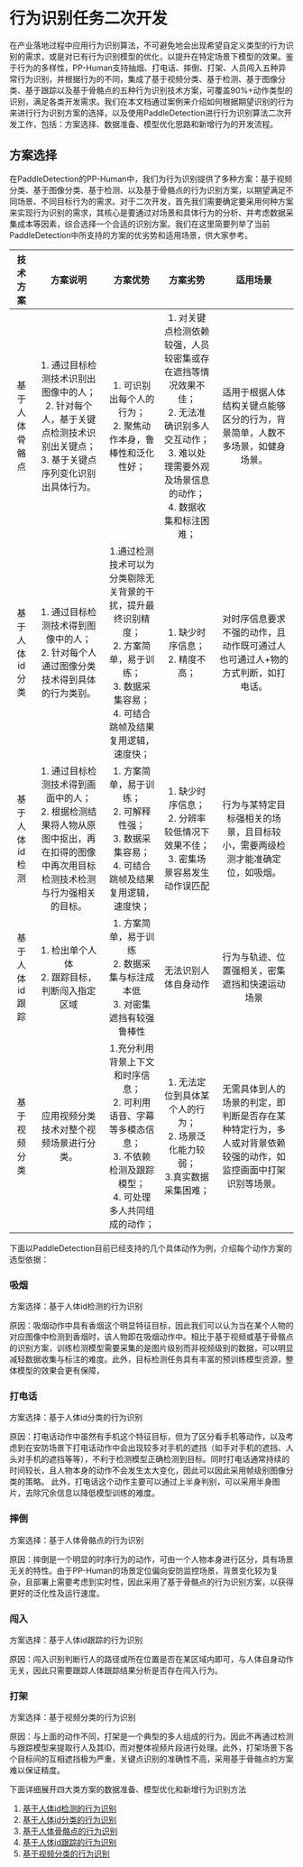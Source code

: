 # 行为识别任务二次开发

在产业落地过程中应用行为识别算法，不可避免地会出现希望自定义类型的行为识别的需求，或是对已有行为识别模型的优化，以提升在特定场景下模型的效果。鉴于行为的多样性，PP-Human支持抽烟、打电话、摔倒、打架、人员闯入五种异常行为识别，并根据行为的不同，集成了基于视频分类、基于检测、基于图像分类、基于跟踪以及基于骨骼点的五种行为识别技术方案，可覆盖90%+动作类型的识别，满足各类开发需求。我们在本文档通过案例来介绍如何根据期望识别的行为来进行行为识别方案的选择，以及使用PaddleDetection进行行为识别算法二次开发工作，包括：方案选择、数据准备、模型优化思路和新增行为的开发流程。


## 方案选择

在PaddleDetection的PP-Human中，我们为行为识别提供了多种方案：基于视频分类、基于图像分类、基于检测、以及基于骨骼点的行为识别方案，以期望满足不同场景、不同目标行为的需求。对于二次开发，首先我们需要确定要采用何种方案来实现行为识别的需求，其核心是要通过对场景和具体行为的分析、并考虑数据采集成本等因素，综合选择一个合适的识别方案。我们在这里简要列举了当前PaddleDetection中所支持的方案的优劣势和适用场景，供大家参考。

| 技术方案 | 方案说明 | 方案优势 | 方案劣势 | 适用场景 |
| :--: | :--: | :--: | :--: | :--: |
| 基于人体骨骼点 | 1. 通过目标检测技术识别出图像中的人；<br> 2. 针对每个人，基于关键点检测技术识别出关键点；<br>3. 基于关键点序列变化识别出具体行为。 | 1. 可识别出每个人的行为；<br>2. 聚焦动作本身，鲁棒性和泛化性好； | 1. 对关键点检测依赖较强，人员较密集或存在遮挡等情况效果不佳；<br>2. 无法准确识别多人交互动作；<br>3. 难以处理需要外观及场景信息的动作；<br>4. 数据收集和标注困难； | 适用于根据人体结构关键点能够区分的行为，背景简单，人数不多场景，如健身场景。 |
| 基于人体id分类 | 1. 通过目标检测技术得到图像中的人；<br>2. 针对每个人通过图像分类技术得到具体的行为类别。 | 1.通过检测技术可以为分类剔除无关背景的干扰，提升最终识别精度；<br>2. 方案简单，易于训练；<br>3. 数据采集容易；<br>4. 可结合跳帧及结果复用逻辑，速度快； | 1. 缺少时序信息；<br>2. 精度不高； | 对时序信息要求不强的动作，且动作既可通过人也可通过人+物的方式判断，如打电话。 |
| 基于人体id检测 | 1. 通过目标检测技术得到画面中的人；<br>2. 根据检测结果将人物从原图中抠出，再在扣得的图像中再次用目标检测技术检测与行为强相关的目标。 | 1. 方案简单，易于训练；<br> 2. 可解释性强；<br> 3. 数据采集容易；<br> 4. 可结合跳帧及结果复用逻辑，速度快； | 1. 缺少时序信息；<br>2. 分辨率较低情况下效果不佳；<br> 3. 密集场景容易发生动作误匹配 | 行为与某特定目标强相关的场景，且目标较小，需要两级检测才能准确定位，如吸烟。 |
| 基于人体id跟踪 |  1. 检出单个人体<br>2. 跟踪目标，判断闯入指定区域 | 1. 方案简单，易于训练<br>2. 数据采集与标注成本低<br>3. 对密集遮挡有较强鲁棒性 | 无法识别人体自身动作 | 行为与轨迹、位置强相关，密集遮挡和快速运动场景 |
| 基于视频分类 | 应用视频分类技术对整个视频场景进行分类。 | 1.充分利用背景上下文和时序信息；<br>2. 可利用语音、字幕等多模态信息；<br>3. 不依赖检测及跟踪模型；<br>4. 可处理多人共同组成的动作； | 1. 无法定位到具体某个人的行为；<br>2. 场景泛化能力较弱；<br>3.真实数据采集困难； | 无需具体到人的场景的判定，即判断是否存在某种特定行为，多人或对背景依赖较强的动作，如监控画面中打架识别等场景。 |


下面以PaddleDetection目前已经支持的几个具体动作为例，介绍每个动作方案的选型依据：

### 吸烟

方案选择：基于人体id检测的行为识别

原因：吸烟动作中具有香烟这个明显特征目标，因此我们可以认为当在某个人物的对应图像中检测到香烟时，该人物即在吸烟动作中。相比于基于视频或基于骨骼点的识别方案，训练检测模型需要采集的是图片级别而非视频级别的数据，可以明显减轻数据收集与标注的难度。此外，目标检测任务具有丰富的预训练模型资源，整体模型的效果会更有保障，

### 打电话

方案选择：基于人体id分类的行为识别

原因：打电话动作中虽然有手机这个特征目标，但为了区分看手机等动作，以及考虑到在安防场景下打电话动作中会出现较多对手机的遮挡（如手对手机的遮挡、人头对手机的遮挡等等），不利于检测模型正确检测到目标。同时打电话通常持续的时间较长，且人物本身的动作不会发生太大变化，因此可以因此采用帧级别图像分类的策略。
    此外，打电话这个动作主要可以通过上半身判别，可以采用半身图片，去除冗余信息以降低模型训练的难度。

### 摔倒

方案选择：基于人体骨骼点的行为识别

原因：摔倒是一个明显的时序行为的动作，可由一个人物本身进行区分，具有场景无关的特性。由于PP-Human的场景定位偏向安防监控场景，背景变化较为复杂，且部署上需要考虑到实时性，因此采用了基于骨骼点的行为识别方案，以获得更好的泛化性及运行速度。

### 闯入

方案选择：基于人体id跟踪的行为识别

原因：闯入识别判断行人的路径或所在位置是否在某区域内即可，与人体自身动作无关，因此只需要跟踪人体跟踪结果分析是否存在闯入行为。

### 打架

方案选择：基于视频分类的行为识别

原因：与上面的动作不同，打架是一个典型的多人组成的行为。因此不再通过检测与跟踪模型来提取行人及其ID，而对整体视频片段进行处理。此外，打架场景下各个目标间的互相遮挡极为严重，关键点识别的准确性不高，采用基于骨骼点的方案难以保证精度。


下面详细展开四大类方案的数据准备、模型优化和新增行为识别方法

1. [基于人体id检测的行为识别](./idbased_det.md)
2. [基于人体id分类的行为识别](./idbased_clas.md)
3. [基于人体骨骼点的行为识别](./skeletonbased_rec.md)
4. [基于人体id跟踪的行为识别](../mot.md)
5. [基于视频分类的行为识别](./videobased_rec.md)
